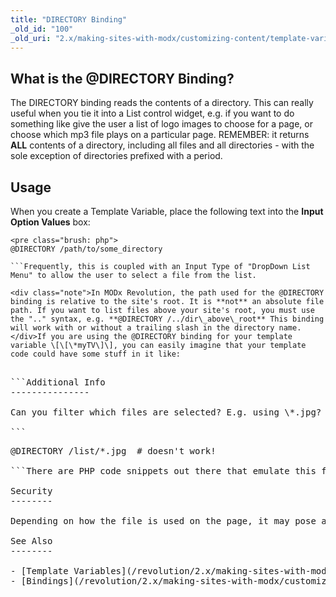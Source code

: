 ```yaml
---
title: "DIRECTORY Binding"
_old_id: "100"
_old_uri: "2.x/making-sites-with-modx/customizing-content/template-variables/bindings/directory-binding"
---
```


What is the @DIRECTORY Binding?
-------------------------------

The DIRECTORY binding reads the contents of a directory. This can really useful when you tie it into a List control widget, e.g. if you want to do something like give the user a list of logo images to choose for a page, or choose which mp3 file plays on a particular page. REMEMBER: it returns **ALL** contents of a directory, including all files and all directories - with the sole exception of directories prefixed with a period.

Usage
-----

When you create a Template Variable, place the following text into the **Input Option Values** box:

```
<pre class="brush: php">
@DIRECTORY /path/to/some_directory

```Frequently, this is coupled with an Input Type of "DropDown List Menu" to allow the user to select a file from the list.

<div class="note">In MODx Revolution, the path used for the @DIRECTORY binding is relative to the site's root. It is **not** an absolute file path. If you want to list files above your site's root, you must use the ".." syntax, e.g. **@DIRECTORY /../dir\_above\_root** This binding will work with or without a trailing slash in the directory name.</div>If you are using the @DIRECTORY binding for your template variable \[\[\*myTV\]\], you can easily imagine that your template code could have some stuff in it like:

```
<pre class="brush: php">
<img src="[[*myTV]]" alt="" />

```Additional Info
---------------

Can you filter which files are selected? E.g. using \*.jpg? The following DOES NOT WORK:

```
<pre class="brush: php">
@DIRECTORY /list/*.jpg  # doesn't work!

```There are PHP code snippets out there that emulate this functionality. See the following forum thread: <http://modxcms.com/forums/index.php/topic,3124.0.html>

Security
--------

Depending on how the file is used on the page, it may pose a security risk. Be careful if you were using this binding to select JavaScript files to be executed. What if a user had the ability to upload (and thus execute) a JavaScript file? Also, always be wary of letting users see your directory structure.

See Also
--------

- [Template Variables](/revolution/2.x/making-sites-with-modx/customizing-content/template-variables "Template Variables")
- [Bindings](/revolution/2.x/making-sites-with-modx/customizing-content/template-variables/bindings "Bindings")